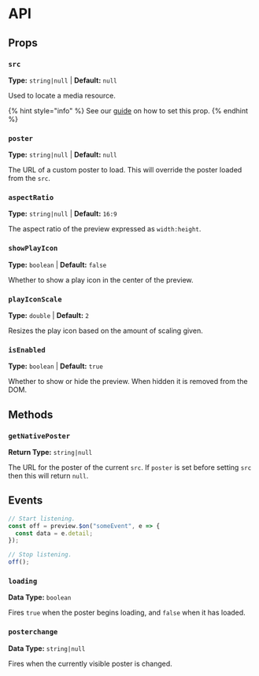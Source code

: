 # API

## Props

### `src`

**Type:** `string|null` | **Default:** `null`

Used to locate a media resource.

{% hint style="info" %}
See our [guide](../guides/loading-media.md) on how to set this prop.
{% endhint %}

### `poster`

**Type:** `string|null` | **Default:** `null`

The URL of a custom poster to load. This will override the poster loaded from the `src`.

### `aspectRatio`

**Type:** `string|null` | **Default:** `16:9`

The aspect ratio of the preview expressed as `width:height`.

### `showPlayIcon`

**Type:** `boolean` | **Default:** `false`

Whether to show a play icon in the center of the preview.

### `playIconScale`

**Type:** `double` | **Default:** `2`

Resizes the play icon based on the amount of scaling given.

### `isEnabled`

**Type:** `boolean` | **Default:** `true`

Whether to show or hide the preview. When hidden it is removed from the DOM.

## Methods

### `getNativePoster`

**Return Type:** `string|null`

The URL for the poster of the current `src`. If `poster` is set before setting `src` then this will return `null`.

## Events

```js
// Start listening.
const off = preview.$on("someEvent", e => {
  const data = e.detail;
});

// Stop listening.
off();
```

### `loading`

**Data Type:** `boolean`

Fires `true` when the poster begins loading, and `false` when it has loaded.

### `posterchange`

**Data Type:** `string|null`

Fires when the currently visible poster is changed.
